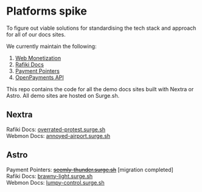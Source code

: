 # Platforms spike

To figure out viable solutions for standardising the tech stack and approach for all of our docs sites.

We currently maintain the following:

1. [Web Monetization](https://webmonetization.org)
2. [Rafiki Docs](https://rafiki.dev)
3. [Payment Pointers](https://paymentpointers.org)
4. [OpenPayments API](https://docs.openpayments.guide/)

This repo contains the code for all the demo docs sites built with Nextra or Astro. All demo sites are hosted on Surge.sh.

## Nextra

Rafiki Docs: [overrated-protest.surge.sh](https://overrated-protest.surge.sh/)  
Webmon Docs: [annoyed-airport.surge.sh](https://annoyed-airport.surge.sh/)

## Astro

Payment Pointers: ~~[seemly-thunder.surge.sh](https://seemly-thunder.surge.sh/)~~ [migration completed]  
Rafiki Docs: [brawny-light.surge.sh](https://brawny-light.surge.sh/)  
Webmon Docs: [lumpy-control.surge.sh](http://lumpy-control.surge.sh/)

